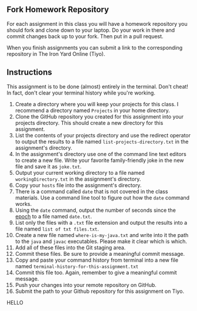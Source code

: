## Fork Homework Repository

For each assignment in this class you will have a homework repository you should fork and clone down to your laptop.  Do your work in there and commit changes back up to your fork.  Then put in a pull request.

When you finish assignments you can submit a link to the corresponding repository in The Iron Yard Online (Tiyo).

## Instructions

This assignment is to be done (almost) entirely in the terminal. Don't cheat! In fact, don't clear your terminal history while you're working.

1. Create a directory where you will keep your projects for this class. I recommend a directory named `Projects` in your home directory.
2. Clone the GitHub repository you created for this assignment into your projects directory. This should create a new directory for this assignment.
3. List the contents of your projects directory and use the redirect operator to output the results to a file named `list-projects-directory.txt` in the assignment's directory.
3. In the assignment's directory use one of the command line text editors to create a new file. Write your favorite family-friendly joke in the new file and save it as `joke.txt`.
5.  Output your current working directory to a file named `workingDirectory.txt` in the assignment's directory.
6. Copy your `hosts` file into the assignment's directory.
7. There is a command called `date` that is not covered in the class materials. Use a command line tool to figure out how the `date` command works.
8. Using the `date` command, output the number of seconds since the [epoch](https://en.wikipedia.org/wiki/Unix_time) to a file named `date.txt`.
9. List only the files with a `.txt` file extension and output the results into a file named `list of txt files.txt`.
10. Create a new file named `where-is-my-java.txt` and write into it the path to the `java` and `javac` executables. Please make it clear which is which.
10. Add all of these files into the Git staging area.
11. Commit these files. Be sure to provide a meaningful commit message.
12. Copy and paste your command history from terminal into a new file named `terminal-history-for-this-assignment.txt`
13. Commit this file too. Again, remember to give a meaningful commit message.
14. Push your changes into your remote repository on GitHub.
15. Submit the path to your Github repository for this assignment on Tiyo.

HELLO
